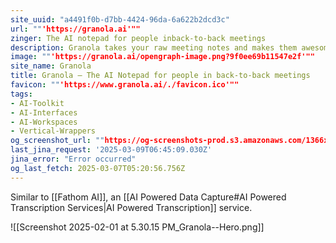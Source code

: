```yaml
---
site_uuid: "a4491f0b-d7bb-4424-96da-6a622b2dcd3c"
url: ""'https://granola.ai'""
zinger: The AI notepad for people inback-to-back meetings
description: Granola takes your raw meeting notes and makes them awesome
image: ""'https://granola.ai/opengraph-image.png?9f0ee69b11547e2f'""
site_name: Granola
title: Granola — The AI Notepad for people in back-to-back meetings
favicon: ""'https://www.granola.ai/./favicon.ico'""
tags:
- AI-Toolkit
- AI-Interfaces
- AI-Workspaces
- Vertical-Wrappers
og_screenshot_url: ""https://og-screenshots-prod.s3.amazonaws.com/1366x768/80/false/a7264d3a74e0d2f4336e24c24afcd6e0cf36ac3b03c382d057f70e58316de813.jpeg""
last_jina_request: '2025-03-09T06:45:09.030Z'
jina_error: "Error occurred"
og_last_fetch: 2025-03-07T05:20:56.756Z
---
```

Similar to [[Fathom AI]], an [[AI Powered Data Capture#AI Powered Transcription Services|AI Powered Transcription]] service. 


![[Screenshot 2025-02-01 at 5.30.15 PM_Granola--Hero.png]]
